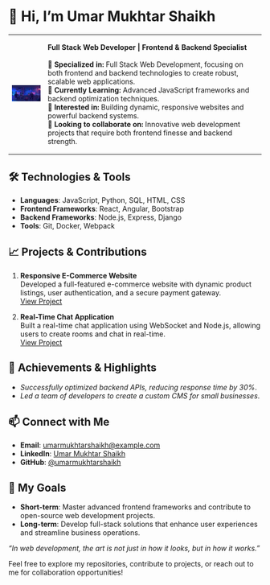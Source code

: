# 👋 Hi, I’m Umar Mukhtar Shaikh

<table>
  <tr>
    <td>
      <img src="https://github.com/Umar9823/UMAR9823/blob/main/young-programmers-working-office-night-banner-design_622214-3192.png" alt="Umar Mukhtar Shaikh" width="150px"/>
    </td>
    <td>
      <p>
        <b>Full Stack Web Developer | Frontend & Backend Specialist</b><br><br>
        🌟 <b>Specialized in:</b> Full Stack Web Development, focusing on both frontend and backend technologies to create robust, scalable web applications.<br>
        🌱 <b>Currently Learning:</b> Advanced JavaScript frameworks and backend optimization techniques.<br>
        👀 <b>Interested in:</b> Building dynamic, responsive websites and powerful backend systems.<br>
        💞️ <b>Looking to collaborate on:</b> Innovative web development projects that require both frontend finesse and backend strength.
      </p>
    </td>
  </tr>
</table>

## 🛠️ Technologies & Tools
- **Languages**: JavaScript, Python, SQL, HTML, CSS
- **Frontend Frameworks**: React, Angular, Bootstrap
- **Backend Frameworks**: Node.js, Express, Django
- **Tools**: Git, Docker, Webpack

## 📈 Projects & Contributions
1. **Responsive E-Commerce Website**  
   Developed a full-featured e-commerce website with dynamic product listings, user authentication, and a secure payment gateway.  
   [View Project](#)

2. **Real-Time Chat Application**  
   Built a real-time chat application using WebSocket and Node.js, allowing users to create rooms and chat in real-time.  
   [View Project](#)

## 🌟 Achievements & Highlights
- *Successfully optimized backend APIs, reducing response time by 30%*.
- *Led a team of developers to create a custom CMS for small businesses*.

## 📫 Connect with Me
- **Email**: umarmukhtarshaikh@example.com
- **LinkedIn**: [Umar Mukhtar Shaikh](#)
- **GitHub**: [@umarmukhtarshaikh](https://github.com/umarmukhtarshaikh)

## 🎯 My Goals
- **Short-term**: Master advanced frontend frameworks and contribute to open-source web development projects.
- **Long-term**: Develop full-stack solutions that enhance user experiences and streamline business operations.

*“In web development, the art is not just in how it looks, but in how it works.”*

Feel free to explore my repositories, contribute to projects, or reach out to me for collaboration opportunities!
